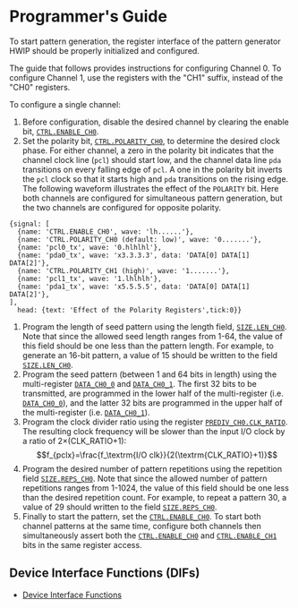 # Programmer's Guide

To start pattern generation, the register interface of the pattern generator HWIP should be properly initialized and configured.

The guide that follows provides instructions for configuring Channel 0.
To configure Channel 1, use the registers with the "CH1" suffix, instead of the "CH0" registers.

To configure a single channel:
1. Before configuration, disable the desired channel by clearing the enable bit, [`CTRL.ENABLE_CH0`](registers.md#ctrl).
1. Set the polarity bit, [`CTRL.POLARITY_CH0`](registers.md#ctrl), to determine the desired clock phase.
For either channel, a zero in the polarity bit indicates that the channel clock line (`pcl`) should start low, and the channel data line `pda` transitions on every falling edge of `pcl`.
A one in the polarity bit inverts the `pcl` clock so that it starts high and `pda` transitions on the rising edge.
The following waveform illustrates the effect of the `POLARITY` bit.
Here both channels are configured for simultaneous pattern generation, but the two channels are configured for opposite polarity.
```wavejson
{signal: [
  {name: 'CTRL.ENABLE_CH0', wave: 'lh......'},
  {name: 'CTRL.POLARITY_CH0 (default: low)', wave: '0.......'},
  {name: 'pcl0_tx', wave: '0.hlhlhl'},
  {name: 'pda0_tx', wave: 'x3.3.3.3', data: 'DATA[0] DATA[1] DATA[2]'},
  {name: 'CTRL.POLARITY_CH1 (high)', wave: '1.......'},
  {name: 'pcl1_tx', wave: '1.lhlhlh'},
  {name: 'pda1_tx', wave: 'x5.5.5.5', data: 'DATA[0] DATA[1] DATA[2]'},
],
  head: {text: 'Effect of the Polarity Registers',tick:0}}
```

1. Program the length of seed pattern using the length field, [`SIZE.LEN_CH0`](registers.md#size).
Note that since the allowed seed length ranges from 1-64, the value of this field should be one less than the pattern length.
For example, to generate an 16-bit pattern, a value of 15 should be written to the field [`SIZE.LEN_CH0`](registers.md#size).
1. Program the seed pattern (between 1 and 64 bits in length) using the multi-register [`DATA_CH0_0`](registers.md#data_ch0) and [`DATA_CH0_1`](registers.md#data_ch0).
The first 32 bits to be transmitted, are programmed in the lower half of the multi-register (i.e. [`DATA_CH0_0`](registers.md#data_ch0)), and the latter 32 bits are programmed in the upper half of the multi-register (i.e. [`DATA_CH0_1`](registers.md#data_ch0)).
1. Program the clock divider ratio using the register [`PREDIV_CH0.CLK_RATIO`](registers.md#prediv_ch0).
The resulting clock frequency will be slower than the input I/O clock by a ratio of 2&times;(CLK_RATIO+1):
$$f_{pclx}=\frac{f_\textrm{I/O clk}}{2(\textrm{CLK_RATIO}+1)}$$
1. Program the desired number of pattern repetitions using the repetition field [`SIZE.REPS_CH0`](registers.md#size).
Note that since the allowed number of pattern repetitions ranges from 1-1024, the value of this field should be one less than the desired repetition count.
For example, to repeat a pattern 30, a value of 29 should written to the field [`SIZE.REPS_CH0`](registers.md#size).
1. Finally to start the pattern, set the [`CTRL.ENABLE_CH0`](registers.md#ctrl).
To start both channel patterns at the same time, configure both channels then simultaneously assert both the [`CTRL.ENABLE_CH0`](registers.md#ctrl) and [`CTRL.ENABLE_CH1`](registers.md#ctrl) bits in the same register access.

## Device Interface Functions (DIFs)

- [Device Interface Functions](../../../../sw/device/lib/dif/dif_pattgen.h)
